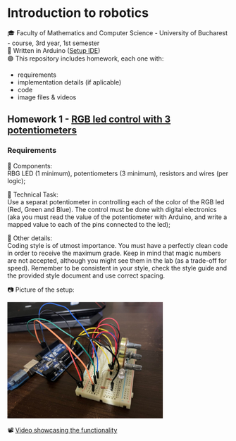 # Introduction to robotics
:mortar_board: Faculty of Mathematics and Computer Science - University of Bucharest - course, 3rd year, 1st semester  
:large_blue_circle: Written in Arduino ([Setup IDE](https://www.arduino.cc/en/software))  
:green_circle: This repository includes homework, each one with:
* requirements
* implementation details (if aplicable)
* code 
* image files & videos

## Homework 1 - [RGB led control with 3 potentiometers](./Homework/H1/H1.ino)
### Requirements
:diamond_shape_with_a_dot_inside: Components:  
RBG LED (1  minimum), potentiometers (3 minimum), resistors and wires (per logic);

:diamond_shape_with_a_dot_inside: Technical Task:  
Use a separat potentiometer in controlling each of the color of the RGB led (Red, Green and Blue). The control must be done with digital electronics (aka you must read the value of the potentiometer with Arduino, and write a mapped value to each of the pins connected to the led);

:large_orange_diamond: Other details:  
Coding style is of utmost importance. You must have a perfectly clean code in order to receive the maximum grade. Keep in mind that magic numbers are not accepted, although you might see them in the lab (as a trade-off for speed). Remember to be consistent in your style, check the style guide and the provided style document and  use correct spacing.  

:camera: Picture of the setup:   
   
   
<img src="./Homework/H1/Setup.jpeg" width=70% height=70%>

:film_projector: [Video showcasing the functionality](https://youtu.be/ppG1x3_EFg4)   
